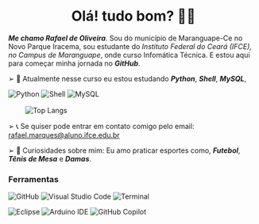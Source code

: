 <h1 align="center"> Olá! tudo bom? 👋🏻</h1>


_**Me chamo Rafael de Oliveira**_. Sou do município de Maranguape-Ce no Novo Parque Iracema, sou estudante do *Instituto Federal do Ceará (IFCE), no Campus de Maranguape*, onde curso Infomática Técnica. E estou aqui para começar minha jornada no _**GitHub**_.

➢ 🌴 Atualmente nesse curso eu estou estudando _**Python**_, _**Shell**_, _**MySQL**_, 

![Python](https://img.shields.io/badge/python-FFFAFA?style=for-the-badge&logo=python&logoColor=222222)
![Shell](https://img.shields.io/badge/Shell-99FF00?style=for-the-badge&logo=Shell&logoColor=222222)
![MySQL](https://img.shields.io/badge/MySQL-3399CC?style=for-the-badge&logo=MySQL&logoColor=222222)

ㅤㅤ  ![Top Langs](https://github-readme-stats.vercel.app/api/top-langs/?username=Faelwzx&size_weight=0.5&count_weight=0.5&dark)

➢ 📞 Se quiser pode entrar em contato comigo pelo email: rafael.marques@aluno.ifce.edu.br

➢ 🔱 Curiosidades sobre mim: Eu amo praticar esportes como, _**Futebol**_, _**Tênis de Mesa**_ e _**Damas**_.

### Ferramentas
![GitHub](https://img.shields.io/badge/github-222222.svg?style=for-the-badge&logo=github&logoColor=white)
![Visual Studio Code](https://img.shields.io/badge/Visual%20Studio%20Code-0078d7.svg?style=for-the-badge&logo=veed&logoColor=white)
![Terminal](https://img.shields.io/badge/Terminal-222222?style=for-the-badge&logo=Accenture&logoColor=white)

![Eclipse](https://img.shields.io/badge/Eclipse-2C2255?style=for-the-badge&logo=eclipse&logoColor=white)
![Arduino IDE](https://img.shields.io/badge/Arduino_IDE-00979D?style=for-the-badge&logo=arduino&logoColor=white)
![GitHub Copilot](https://img.shields.io/badge/github_copilot-8957E5?style=for-the-badge&logo=github-copilot&logoColor=white)




<!--
**Faelwzx/Faelwzx** is a ✨ _special_ ✨ repository because its `README.md` (this file) appears on your GitHub profile.

Here are some ideas to get you started:

- 🔭 I’m currently working on ...
- 🌱 I’m currently learning ...
- 👯 I’m looking to collaborate on ...
- 🤔 I’m looking for help with ...
- 💬 Ask me about ...
- 📫 How to reach me: ...
- 😄 Pronouns: ...
- ⚡ Fun fact: ...
-->

